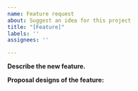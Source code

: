 ```yaml
---
name: Feature request
about: Suggest an idea for this project
title: "[Feature]"
labels: ''
assignees: ''

---
```


**Describe the new feature.**

**Proposal designs of the feature:**
